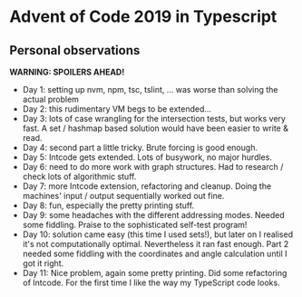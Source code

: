 # Advent of Code 2019 in Typescript

## Personal observations

__WARNING: SPOILERS AHEAD!__

- Day 1: setting up nvm, npm, tsc, tslint, ... was worse than solving
  the actual problem
- Day 2: this rudimentary VM begs to be extended...
- Day 3: lots of case wrangling for the intersection tests, but works
  very fast. A set / hashmap based solution would have been easier to
  write & read.
- Day 4: second part a little tricky. Brute forcing is good enough.
- Day 5: Intcode gets extended. Lots of busywork, no major hurdles.
- Day 6: need to do more work with graph structures. Had to research /
  check lots of algorithmic stuff.
- Day 7: more Intcode extension, refactoring and cleanup. Doing the
  machines' input / output sequentially worked out fine.
- Day 8: fun, especially the pretty printing stuff.
- Day 9: some headaches with the different addressing modes. Needed
  some fiddling. Praise to the sophisticated self-test program!
- Day 10: solution came easy (this time I used sets!), but later on I
  realised it's not computationally optimal. Nevertheless it ran fast
  enough. Part 2 needed some fiddling with the coordinates and angle
  calculation until I got it right.
- Day 11: Nice problem, again some pretty printing. Did some
  refactoring of Intcode. For the first time I like the way my
  TypeScript code looks.
